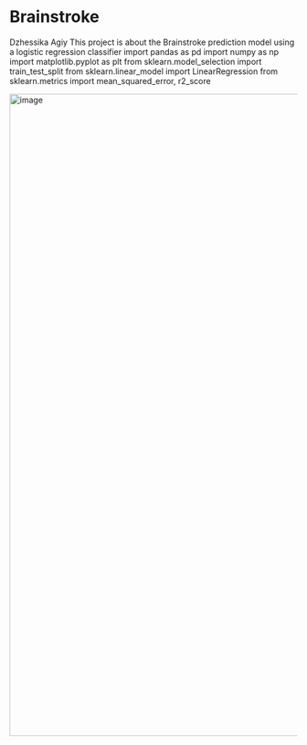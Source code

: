 # Brainstroke
Dzhessika Agiy
This project is about the Brainstroke prediction model using a logistic regression classifier
import pandas as pd
import numpy as np
import matplotlib.pyplot as plt
from sklearn.model_selection import train_test_split
from sklearn.linear_model import LinearRegression
from sklearn.metrics import mean_squared_error, r2_score

<img width="1124" alt="image" src="https://github.com/user-attachments/assets/35206545-5483-4011-a3b9-135dc1f8fa2a" />
